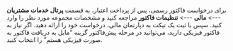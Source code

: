 <p>برای درخواست فاکتور رسمی، پس از پرداخت اعتبار، به قسمت <strong>پرتال خدمات مشتریان</strong> ---&gt; <strong>مالی</strong> ---&gt;&nbsp;<strong>تنظیمات فاکتور</strong> مراجعه کنید و مشخصات مجموعه مورد نظر را وارد کنید. سپس با ثبت یک تیکت به دپارتمان مالی، درخواست خود را ارائه دهید. اگر نیاز به فاکتور فیزیکی دارید، می‌توانید در مرحله پیش‌فاکتور گزینه “مایل به دریافت فاکتور به صورت فیزیکی هستم” را انتخاب کنید.</p>